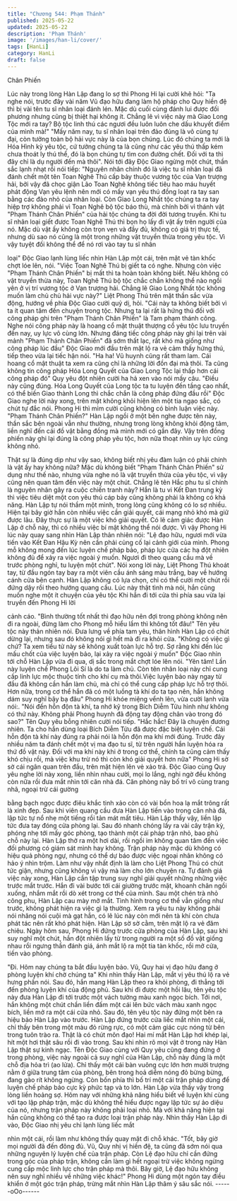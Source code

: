```yaml
---
title: "Chương 544: Phạm Thánh"
published: 2025-05-22
updated: 2025-05-22
description: 'Phạm Thánh'
image: '/images/han-li/cover/'
tags: [HanLi]
category: HanLi
draft: false
---
```


Chân Phiến

Lúc này trong lòng Hàn Lập đang lo sợ thì Phong Hi lại cười khẽ
hỏi:
"Ta nghe nói, trước đây vài năm Vũ đạo hữu đang làm hộ pháp
cho Quy hiền đệ thì bị vài tên tu sĩ nhân loại đánh lén. Mặc dù
cuối cùng đánh lui được đối phương nhưng cũng bị thiệt hại
không ít. Chẳng lẽ vì việc này mà Giao Long Tộc mới ra tay? Bộ
tộc linh thú các ngươi đều luôn luôn che dấu khuyết điểm của
mình mà!"
"Mấy năm nay, tu sĩ nhân loại trên đảo đúng là vô cùng tự đại, còn
tưởng toàn bộ hải vực này là của bọn chúng. Lúc đó chúng ta mới
là Hóa Hình kỳ yêu tộc, cứ tưởng chúng ta là cũng như các yêu
thú thấp kém chưa thoát ly thú thể, đó là bọn chúng tự tìm con
đường chết. Đối với ta thì đây chỉ là dụ người đến mà thôi".
Nói tới đây Độc Giao ngừng một chút, thần sắc lạnh nhạt rồi nói
tiếp:
"Nguyên nhân chính đó là việc tu sĩ nhân loại đã đánh chết một
tên Toan Nghê Thú cấp bảy thuộc vương tộc của Vạn trượng hải,
bởi vậy đã chọc giận Lão Toan Nghê không tiếc tiêu hao máu
huyết phát động Vạn yêu lệnh nên mới có mấy vạn yêu thú đồng
loạt ra tay san bằng các đảo nhỏ của nhân loại. Còn Giao Long
Nhất tộc chúng ta ra tay hiệp trợ không phải vì Toan Nghê bộ tộc
báo thù, mà chính bởi vì thánh vật "Phạm Thánh Chân Phiến" của
hải tộc chúng ta đời đời tương truyền. Khi tu sĩ nhân loại giết được
Toan Nghê Thú thì bọn họ lấy đi vật ấy trên người của nó. Mặc dù
vật ấy không còn trọn vẹn và đầy đủ, không có giá trị thực tế,
nhưng dù sao nó cũng là một trong những vật truyền thừa trong
yêu tộc. Vì vậy tuyệt đối không thể để nó rơi vào tay tu sĩ nhân

loại" Độc Giao lạnh lùng liếc nhìn Hàn Lập một cái, trên mặt vẻ
tàn khốc chợt lóe lên, nói.
"Việc Toan Nghê Thú bị giết ta có nghe. Nhưng còn việc "Phạm
Thánh Chân Phiến" bị mất thì ta hoàn toàn không biết. Nếu không
có vật truyền thừa này, Toan Nghê Thú bộ tộc chắc chắn không
thể nào ngồi yên ở vị trí vương tộc ở Vạn trượng hải. Chẳng lẽ
Giao Long Nhất tộc không muốn làm chủ chủ hải vực này?" Liệt
Phong Thú trên mặt thần sắc vừa động, hướng về phía Độc Giao
cười quỷ dị, hỏi.
"Cái này ta không biết bởi vì ta ít quan tâm đến chuyện trong tộc.
Nhưng ta lại rất là hứng thú đối với công pháp ghi trên "Phạm
Thánh Chân Phiến" là Tam phạm thánh công. Nghe nói công
pháp này là hoang cổ mật thuật thượng cổ yêu tộc lưu truyền đến
nay, uy lực vô cùng lớn. Nhưng đáng tiếc công pháp này ghi lại
trên vài mảnh "Phạm Thánh Chân Phiến" đã sớm thất lạc, rất khó
mà giống như công pháp lúc đầu" Độc Giao mới đầu trên mặt lộ
ra vẻ cảm thấy hứng thú, tiếp theo vừa lại tiếc hận nói.
"Ha ha! Vũ huynh cũng rất tham lam. Cái hoang cổ mật thuật ta
xem ra cũng chỉ là những lời đồn đại mà thôi. Ta cũng không tin
công pháp Hóa Long Quyết của Giao Long Tộc lại thấp hơn cái
công pháp đó" Quy yêu đột nhiên cười ha hả xen vào nói mấy
câu.
"Điều này cũng đúng. Hóa Long Quyết của Long tộc ta tu luyện
đến tầng cao nhất, có thể biến Giao thành Long thì chắc chắn là
công pháp đứng đầu rồi" Độc Giao nghe lời này xong, trên mặt
không khỏi hiện lên một tia ngạo sắc, có chút tự đắc nói.
Phong Hi thì mỉm cười cũng không có bình luận việc này.
"Phạm Thánh Chân Phiến?" Hàn Lập ngồi ở một bên nghe được
tên này, thần sắc bên ngoài vẫn như thường, nhưng trong lòng
không khỏi động tâm, liền nghĩ đến cái đồ vật bằng đồng mà mình
mới có gần đây.
Vậy trên đồng phiến này ghi lại đúng là công pháp yêu tộc, hơn
nữa thoạt nhìn uy lực cũng không nhỏ.

Thật sự là đúng dịp như vậy sao, không biết nhị yêu đàm luận có
phải chính là vật ấy hay không nữa?
Mặc dù không biết "Phạm Thánh Chân Phiến" sử dụng như thế
nào, nhưng vừa nghe nó là vật truyền thừa của yêu tộc, vì vậy
cũng nên quan tâm đến việc này một chút.
Chẳng lẽ tên Hắc phu tu sĩ chính là nguyên nhân gây ra cuộc
chiến tranh này? Hắn là tu vi Kết Đan trung kỳ thì việc tiêu diệt
một con yêu thú cáp bảy cũng không phải là không có khả năng.
Hàn Lập tự nói thầm một mình, trong lòng cũng không có lo sợ
nhiều.
Hiện tại bây giờ hắn còn nhiều việc cần giải quyết, cái mạng nhỏ
khó mà giữ được lâu. Đây thực sự là một việc khó giải quyết.
Có lẽ cảm giác được Hàn Lập ở chỗ này, thì có nhiều việc bí mật
không thể nói được.
Vì vậy Phong Hi lúc này quay sang nhìn Hàn Lập thản nhiên nói:
"Lệ đạo hữu, ngươi mới vừa tiến vào Kết Đan Hậu Kỳ nên cần
phải củng cố lại cảnh giới của mình. Phong mỗ không mong đến
lúc luyện chế pháp bảo, pháp lực cửa các hạ đột nhiên không đủ
để xảy ra việc ngoài ý muốn. Ngươi đi theo quang cầu mà về
trước phòng nghỉ, tu luyện một chút".
Nói xong lời này, Liệt Phong Thú khoát tay, từ đầu ngón tay bay ra
một viên cầu ánh sáng màu trắng, bay về hướng cánh cửa bên
cạnh.
Hàn Lập không có lựa chọn, chỉ có thể cười một chút rồi đứng
dậy rồi theo hướng quang cầu.
Lúc này thật tình mà nói, hắn cũng muốn nghe một ít chuyện của
yêu tộc
Khi hắn đi tới cửa thì phía sau vừa lại truyền đến Phong Hi lời

cảnh cáo.
"Bình thường tốt nhất thì đạo hữu nên đợi trong phòng không nên
đi ra ngoài, đừng làm cho Phong mỗ hiểu lầm thì không tốt đâu!"
Tên yêu tộc này thản nhiên nói.
Đưa lưng về phía tam yêu, thân hình Hàn Lập có chút dừng lại,
nhưng sau đó không nói gì hết mà đi ra khỏi cửa.
"Không có việc gì chứ? Ta xem tiểu tử này sẽ không xuất toàn lực
hỗ trợ. Sợ rằng khi đến lúc mấu chốt của việc luyện bảo, lại xảy ra
việc ngoài ý muốn" Độc Giao nhìn tới chỗ Hàn Lập vừa đi qua, dị
sắc trong mắt chợt lóe lên nói.
"Yên tâm! Lần này luyện chế Phong Lôi Sí là do ta làm chủ. Còn
tên nhân loại này chỉ cung cấp linh lực mộc thuộc tính cho khí cụ
mà thôi.Việc luyện bảo này ngay từ đầu đã không cần hắn làm
chủ, mà chỉ có thể cung cấp pháp lực hỗ trợ thôi. Hơn nữa, trong
cơ thể hắn đã có một luồng tà khí do ta tạo nên, hắn không dám
suy nghĩ bậy bạ đâu" Phong Hi khóe miệng vểnh lên, vừa cười
lạnh vừa nói:.
"Nói đến hỗn độn tà khí, ta nhớ kỹ trong Bích Diễm Tửu hình như
không có thứ này. Không phải Phong huynh đã động tay động
chân vào trong đó sao?" Tên Quy yêu bỗng nhiên cười nói tiếp.
"Hắc hắc! Đây là chuyện đương nhiên. Ta cho hắn dùng loại Bích
Diễm Tửu đã được đặc biệt luyện chế. Cái hỗn độn tà khí này
đúng ra phải nói là hỗn độn ma khí mới đúng. Trước đây nhiều
năm ta đánh chết một vị ma đạo tu sĩ, từ trên người hắn luyện hóa
ra thứ đồ vật này. Đối với ma khí này khi ở trong cơ thể, chính ta
cũng cảm thấy khó chịu rồi, mà việc khu trừ nó thì còn khó giải
quyết hơn nữa" Phong Hi sờ sờ cái ngân quan trên đầu, trên mặt
hiện lên vẻ xảo trá.
Độc Giao cùng Quy yêu nghe lời này xong, liền nhìn nhau cười,
mọi lo lắng, nghi ngờ đều không còn nữa rồi đưa mắt nhìn tới căn
nhà đá.
Căn phòng này bố trí vô cùng trang nhã, ngoại trừ cái gường

bằng bạch ngọc được điêu khắc tinh xảo còn có vài bồn hoa lạ
mắt trông rất là xinh đẹp.
Sau khi viên quang cầu đưa Hàn Lập tiến vào trong căn nhà đá,
lập tức tự nổ nhẹ một tiếng rồi tản mát mất tiêu.
Hàn Lập thấy vậy, liền lập tức đưa tay đóng cửa phòng lại.
Sau đó nhanh chóng lấy ra vài cây trận kỳ, phóng nhẹ tới mấy
góc phòng, tạo thành một cái pháp trận nhỏ, bao phủ chỗ này lại.
Hàn Lập thở ra một hơi dài, rồi ngồi im không quan tâm đến việc
đối phương có giám sát mình hay không.
Trận pháp này mặc dù không có hiệu quả phòng ngự, nhưng có
thể dự báo được việc ngoại nhân không có hảo ý nhìn trộm.
Làm như vậy nhất định là làm cho Liệt Phong Thú có chút tức
giận, nhưng cũng không vì vậy mà làm cho lớn chuyện ra.
Tự đánh giá việc này xong, Hàn Lập cần tập trung suy nghĩ giải
quyết những những việc trước mắt trước.
Hắn đi vài bước tới cái giường trước mặt, khoanh chân ngồi
xuống, nhắm mắt rồi dò xét trong cơ thể của mình.
Sau một chén trà nhỏ công phu, Hàn Lập cau mày mở mắt.
Tình hình trong cơ thể vẫn giống như trước, không phát hiện ra
việc gì lạ thường. Xem ra yêu tu này không phải nói nhăng nói
cuội mà gạt hắn, có lẽ lúc này còn mới nên tà khí còn chưa phát
tác nên rất khó phát hiện.
Hàn Lập sờ sờ cằm, trên mặt lộ ra vẻ đăm chiêu.
Ngày hôm sau, Phong Hi đứng trước cửa phòng của Hàn Lập,
sau khi suy nghĩ một chút, hắn đột nhiên lấy từ trong người ra một
số đồ vật giống nhau rồi ngưng thần đánh giá, ánh mắt lộ ra một
tia tàn khốc, rồi mở cửa, tiến vào phòng.

"Đi. Hôm nay chúng ta bắt đầu luyện bảo. Vũ, Quy hai vị đạo hữu
đang ở phòng luyện khí chờ chúng ta" Khi nhìn thấy Hàn Lập, mắt
vị yêu thú lộ ra vẻ hưng phấn nói.
Sau đó, hắn mang Hàn Lập theo ra khỏi phòng, đi thẳng tới đến
phòng luyện khí của động phủ.
Sau khi đi được một hồi lâu, tên yêu tộc này đưa Hàn Lập đi tới
trước một vách tường màu xanh ngọc bích.
Tới nơi, hắn không một chút chần liền đấm một cái lên bức vách
màu xanh ngọc bích, liền mở ra một cái cửa nhỏ. Sau đó, tên yêu
tộc này đứng một bên ra hiệu bảo Hàn Lập vào trước.
Hàn Lập đứng trước cửa liếc mắt nhìn một cái, chỉ thấy bên trong
một màu đỏ rừng rực, có một cảm giác cực nóng từ bên trong
tuôn trào ra. Thật là có chút môn đạo!
Hai mí mắt Hàn Lập hơi khép lại, hít một hơi thật sâu rồi đi vào
trong.
Sau khi nhìn rõ mọi vật ở trong này Hàn Lập thật sự kinh ngạc.
Tên Độc Giao cùng với Quy yêu cũng đang đứng ở trong phòng,
việc này ngoài cả suy nghĩ của Hàn Lập, chỗ này đúng là một chỗ
địa hỏa trì (ao lửa).
Chỉ thấy một cái bàn vuông cực lớn hơn mười trượng nằm ở giữa
trung tâm của phòng, bên trong hoả diễm nóng đỏ bừng bừng,
đang gào rít không ngừng. Còn bốn phía thì bố trí một cái trận
pháp dùng để luyện chế pháp bảo cực kỳ phức tạp và to lớn. Hàn
Lập vừa thấy vậy trong lòng liền hoảng sợ.
Hôm nay với những khả năng hiểu biết về luyện khí cùng với tạo
lập pháp trận, mặc dù không thể hiểu được ngay lập tức sự ảo
diệu của nó, nhưng trận pháp này không phải loại nhỏ. Mà với
khả năng hiện tại hắn cũng không có thể tạo ra được loại trận
pháp này.
Nhìn thấy Hàn Lập đi vào, Độc Giao nhị yêu chỉ lạnh lùng liếc mắt

nhìn một cái, rồi làm như không thấy quay mặt đi chỗ khác.
"Tốt, bây giờ mọi người đã đến đông đủ. Vũ, Quy nhị vị hiền đệ, ta
cũng đã sớm nói qua những nguyên lý luyện chế của trận pháp.
Còn Lệ đạo hữu chỉ cần đứng trong góc của pháp trận, không cần
làm gì hết ngoại trừ việc không ngừng cung cấp mộc linh lực cho
trận pháp mà thôi. Bây giờ, Lệ đạo hữu không nên suy nghĩ nhiều
về những việc khác!" Phong Hi dùng một ngón tay điều khiển ở
một góc trận pháp, trừng mắt nhìn Hàn Lập thâm ý sâu sắc nói.
------oOo------
